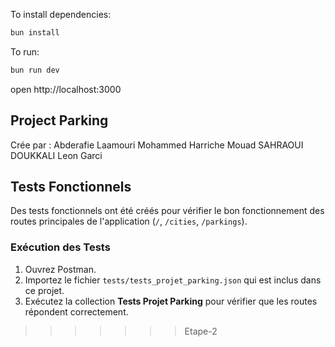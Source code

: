 To install dependencies:
```sh
bun install
```

To run:
```sh
bun run dev
```

open http://localhost:3000


## Project Parking
Crée par :
Abderafie Laamouri 
Mohammed Harriche 
Mouad SAHRAOUI DOUKKALI
Leon Garci


## Tests Fonctionnels

Des tests fonctionnels ont été créés pour vérifier le bon fonctionnement des routes principales de l'application (`/`, `/cities`, `/parkings`).

### Exécution des Tests

1. Ouvrez Postman.
2. Importez le fichier `tests/tests_projet_parking.json` qui est inclus dans ce projet.
3. Exécutez la collection **Tests Projet Parking** pour vérifier que les routes répondent correctement.
>>>>>>> Etape-2
